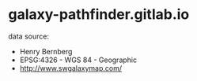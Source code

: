 # galaxy-pathfinder.gitlab.io

data source:

* Henry Bernberg
* EPSG:4326 - WGS 84 - Geographic
* http://www.swgalaxymap.com/
